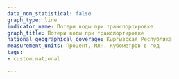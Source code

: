 ```yaml
---
data_non_statistical: false
graph_type: line
indicator_name: Потери воды при транспортировке
graph_title: Потери воды при транспортировке
national_geographical_coverage: Кыргызская Республика
measurement_units: Процент, Млн. кубометров в год
tags:
- custom.national

---
```

